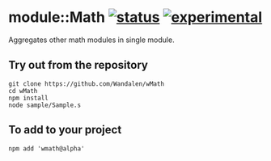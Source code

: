 
# module::Math [![status](https://github.com/Wandalen/wMath/workflows/publish/badge.svg)](https://github.com/Wandalen/wMath/actions?query=workflow%3Apublish) [![experimental](https://img.shields.io/badge/stability-experimental-orange.svg)](https://github.com/emersion/stability-badges#experimental)

Aggregates other math modules in single module.

## Try out from the repository
```
git clone https://github.com/Wandalen/wMath
cd wMath
npm install
node sample/Sample.s
```

## To add to your project
```
npm add 'wmath@alpha'
```

